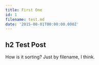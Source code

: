 ```yaml
---
title: First One
id: 1
filename: test.md
date: '2015-08-01T00:00:00.000Z'
---
```

## h2 Test Post

How is it sorting? Just by filename, I think.
